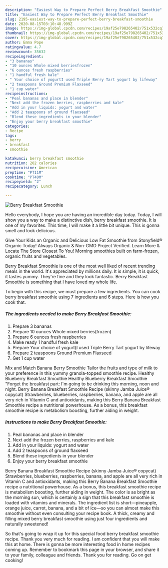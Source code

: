 ```yaml
---
description: "Easiest Way to Prepare Perfect Berry Breakfast Smoothie"
title: "Easiest Way to Prepare Perfect Berry Breakfast Smoothie"
slug: 2195-easiest-way-to-prepare-perfect-berry-breakfast-smoothie
date: 2020-08-15T03:10:48.999Z
image: https://img-global.cpcdn.com/recipes/19af25e798265402/751x532cq70/berry-breakfast-smoothie-recipe-main-photo.jpg
thumbnail: https://img-global.cpcdn.com/recipes/19af25e798265402/751x532cq70/berry-breakfast-smoothie-recipe-main-photo.jpg
cover: https://img-global.cpcdn.com/recipes/19af25e798265402/751x532cq70/berry-breakfast-smoothie-recipe-main-photo.jpg
author: Emma Pope
ratingvalue: 4.7
reviewcount: 35632
recipeingredient:
- "3 bananas"
- "10 ounces Whole mixed berriesfrozen"
- "6 ounces fresh raspberries"
- "1 handful fresh kale"
- " Your choice of yogurtI used Triple Berry Tart yogurt by lifeway"
- "2 teaspoons Ground Premium Flaxseed"
- "1 cup water"
recipeinstructions:
- "Peal bananas and place in blender"
- "Next add the frozen berries, raspberries and kale"
- "Add in your liquids: yogurt and water"
- "Add 2 teaspoons of ground flaxseed"
- "Blend these ingredients in your blender"
- "Enjoy your berry breakfast smoothie"
categories:
- Recipe
tags:
- berry
- breakfast
- smoothie

katakunci: berry breakfast smoothie 
nutrition: 202 calories
recipecuisine: American
preptime: "PT11M"
cooktime: "PT40M"
recipeyield: "2"
recipecategory: Lunch

---
```



![Berry Breakfast Smoothie](https://img-global.cpcdn.com/recipes/19af25e798265402/751x532cq70/berry-breakfast-smoothie-recipe-main-photo.jpg)

Hello everybody, I hope you are having an incredible day today. Today, I will show you a way to make a distinctive dish, berry breakfast smoothie. It is one of my favorites. This time, I will make it a little bit unique. This is gonna smell and look delicious.

Give Your Kids an Organic and Delicious Low Fat Smoothie from Stonyfield® Organic Today! Always Organic &amp; Non-GMO Project Verified. Learn More &amp; Locate The Store Closest To You! Morning smoothies built on farm-frozen, organic fruits and vegetables.

Berry Breakfast Smoothie is one of the most well liked of recent trending meals in the world. It's appreciated by millions daily. It is simple, it is quick, it tastes yummy. They're fine and they look fantastic. Berry Breakfast Smoothie is something that I have loved my whole life.


To begin with this recipe, we must prepare a few ingredients. You can cook berry breakfast smoothie using 7 ingredients and 6 steps. Here is how you cook that.

<!--inarticleads1-->

##### The ingredients needed to make Berry Breakfast Smoothie:

1. Prepare 3 bananas
1. Prepare 10 ounces Whole mixed berries(frozen)
1. Prepare 6 ounces fresh raspberries
1. Make ready 1 handful fresh kale
1. Prepare  Your choice of yogurt(I used Triple Berry Tart yogurt by lifeway
1. Prepare 2 teaspoons Ground Premium Flaxseed
1. Get 1 cup water


Mix and Match Banana Berry Smoothie Tailor the fruits and type of milk to your preference in this yummy granola-topped smoothie recipe. Healthy Blueberry Breakfast Smoothie Healthy Blueberry Breakfast Smoothie &#34;Forget the breakfast part: I&#39;m going to be drinking this morning, noon and night. Berry Banana Breakfast Smoothie Recipe (skinny Jamba Juice® copycat) Strawberries, blueberries, raspberries, banana, and apple are all very rich in Vitamin C and antioxidants, making this Berry Banana Breakfast Smoothie recipe a nutritional powerhouse. As a bonus, this breakfast smoothie recipe is metabolism boosting, further aiding in weight. 

<!--inarticleads2-->

##### Instructions to make Berry Breakfast Smoothie:

1. Peal bananas and place in blender
1. Next add the frozen berries, raspberries and kale
1. Add in your liquids: yogurt and water
1. Add 2 teaspoons of ground flaxseed
1. Blend these ingredients in your blender
1. Enjoy your berry breakfast smoothie


Berry Banana Breakfast Smoothie Recipe (skinny Jamba Juice® copycat) Strawberries, blueberries, raspberries, banana, and apple are all very rich in Vitamin C and antioxidants, making this Berry Banana Breakfast Smoothie recipe a nutritional powerhouse. As a bonus, this breakfast smoothie recipe is metabolism boosting, further aiding in weight. The color is as bright as the morning sun, which is certainly a sign that this breakfast smoothie is loaded with vitamins and minerals. The ingredient list is short—pineapple, orange juice, carrot, banana, and a bit of ice—so you can almost make this smoothie without even consulting your recipe book. A thick, creamy and filling mixed berry breakfast smoothie using just four ingredients and naturally sweetened! 

So that's going to wrap it up for this special food berry breakfast smoothie recipe. Thank you very much for reading. I am confident that you will make this at home. There is gonna be more interesting food in home recipes coming up. Remember to bookmark this page in your browser, and share it to your family, colleague and friends. Thank you for reading. Go on get cooking!
